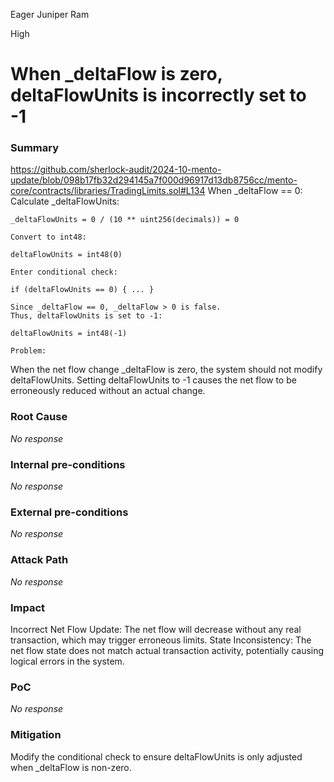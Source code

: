 Eager Juniper Ram

High

# When _deltaFlow is zero, deltaFlowUnits is incorrectly set to -1

### Summary

https://github.com/sherlock-audit/2024-10-mento-update/blob/098b17fb32d294145a7f000d96917d13db8756cc/mento-core/contracts/libraries/TradingLimits.sol#L134
When _deltaFlow == 0:
	Calculate _deltaFlowUnits:
```solidity
_deltaFlowUnits = 0 / (10 ** uint256(decimals)) = 0
```

	Convert to int48:
```solidity
deltaFlowUnits = int48(0)
```

	Enter conditional check:
```solidity
if (deltaFlowUnits == 0) { ... }
```

	Since _deltaFlow == 0, _deltaFlow > 0 is false.
	Thus, deltaFlowUnits is set to -1:
```solidity
deltaFlowUnits = int48(-1)
```


	Problem:
When the net flow change _deltaFlow is zero, the system should not modify deltaFlowUnits.
Setting deltaFlowUnits to -1 causes the net flow to be erroneously reduced without an actual change.

### Root Cause

_No response_

### Internal pre-conditions

_No response_

### External pre-conditions

_No response_

### Attack Path

_No response_

### Impact

Incorrect Net Flow Update: The net flow will decrease without any real transaction, which may trigger erroneous limits.
State Inconsistency: The net flow state does not match actual transaction activity, potentially causing logical errors in the system.

### PoC

_No response_

### Mitigation

Modify the conditional check to ensure deltaFlowUnits is only adjusted when _deltaFlow is non-zero.